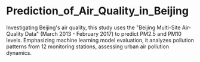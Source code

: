 # Prediction_of_Air_Quality_in_Beijing
Investigating Beijing's air quality, this study uses the "Beijing Multi-Site Air-Quality Data" (March 2013 - February 2017) to predict PM2.5 and PM10 levels. Emphasizing machine learning model evaluation, it analyzes pollution patterns from 12 monitoring stations, assessing urban air pollution dynamics.
